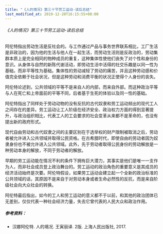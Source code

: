 ```yaml
---
title: "《人的境况》第三十节劳工运动-读后总结"
last_modified_at: 2019-12-20T16:15:55+08:00
---
```






###### 《人的境况》第三十节劳工运动-读后总结

阿伦特指出劳动生活是反社会的。与工作通过产品与事务世界联系相比，工厂生活是非政治的，因为他的生活与他人在一起生活，而劳动生活则是反政治的，劳动集群本质上是完全相同的物种成员的重复，这种集体性使他们丧失了对个性和身份的意识。从身体与自然的新陈代谢活动，即劳动生活中活得的社交乐趣是以同一性为基础，而非平等性为基础。集体性的劳动减轻了劳动的痛苦，并且这种劳动感和价值完全依赖于社会状况，但是这种劳动和消费平衡的状况正使得个人身份的丧失。

阿伦特论述到，公共领域的平等不是来自人的内部，而来自外部。而这种政治平等与人在死亡和上帝面前的平等不同，后者基于生死的体验以及同一性的基础。

阿伦特指出了同样处于劳动动物的没有反抗的古代奴隶和劳工运动频出的现代工人之间存在的差异。劳工运动让工人阶级在经济安全、政治权力方面的得到显著提升，与政治组织相比，代表工人的工会要求的社会变革从来都不是革命的，也没有提出新的政府形式。

现代自由劳动和古代奴隶之间的主要区别在于选举权的财产限制被取消之后，劳动者被允许进入公共领域并取得公民资格。在古希腊时代，即使自由的劳动者因为奴隶身份也不被允许进入公共领域。此外，先于劳动者取得公民身份的劳动解放是一种劳动本身的解放，不同于劳动者的解放。

早期的劳工运动能在情况不利的条件下拥有巨大潜力，其事实是他们是唯一一支作为人，而非社会成员登上政治舞台的。劳工运动的政治角色的重要意义是其成员的经济活动始终是次要。阿伦特假设，如果劳工运动会建立起一个全新的政治标准的公共领域的话，其原因不是来自于对劳动本身或者生命必然性的反抗，而是来自阶级社会向大众社会的转换。

阿伦特最后指出，如今的工人和劳工运动的意义都不于以前，和其他的政治团体已无差别，仅仅代表一种社会经济力量，失去它曾代表的人民大众和政治作用。

##### 参考资料：

* 汉娜阿伦特. 人的境况. 王寅丽译. 2版. 上海人民出版社, 2017.